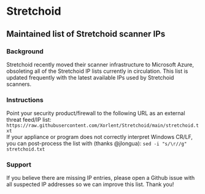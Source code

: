 # Stretchoid
## Maintained list of Stretchoid scanner IPs
### Background
Stretchoid recently moved their scanner infrastructure to Microsoft Azure, obsoleting all of the Stretchoid IP lists currently in circulation.  This list is updated frequently with the latest available IPs used by Stretchoid scanners.
### Instructions
Point your security product/firewall to the following URL as an external threat feed/IP list:
```https://raw.githubusercontent.com/Xorlent/Stretchoid/main/stretchoid.txt```  
If your appliance or program does not correctly interpret Windows CR/LF, you can post-process the list with (thanks @jlongua):
```sed -i "s/\r//g" stretchoid.txt```
### Support
If you believe there are missing IP entries, please open a Github issue with all suspected IP addresses so we can improve this list.  Thank you!
